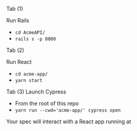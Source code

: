 

Tab (1)

Run Rails

- `cd AcmeAPI/`
- `rails s -p 8000`



Tab (2)

Run React 

- `cd acme-app/`
- `yarn start`


Tab (3) 
Launch Cypress
- From the root of this repo
- `yarn run --cwd='acme-app/' cypress open`
 

Your spec will interact with a React app running at 

